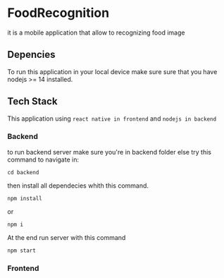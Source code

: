 # FoodRecognition
it is a mobile application that allow to recognizing food image

## Depencies
To run this application in your local device make sure sure that you have nodejs >= 14 installed.

## Tech Stack
This application using `react native in frontend` and `nodejs in backend `

### Backend
to run backend server make sure you're in backend folder else try this command to navigate in: 
```
cd backend
```
then install all dependecies whith this command.
```
npm install
```
or 
```
npm i
```
At the end run server with this command
```
npm start
```

### Frontend